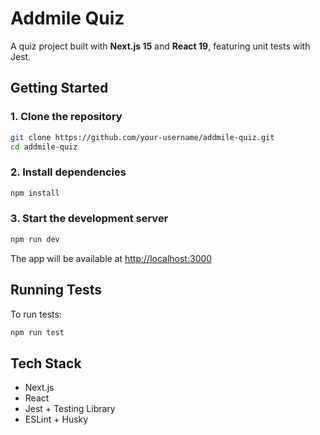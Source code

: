 # Addmile Quiz

A quiz project built with **Next.js 15** and **React 19**, featuring unit tests with Jest.

## Getting Started

### 1. Clone the repository

```bash
git clone https://github.com/your-username/addmile-quiz.git
cd addmile-quiz
```

### 2. Install dependencies

```bash
npm install
```

### 3. Start the development server

```bash
npm run dev
```

The app will be available at [http://localhost:3000](http://localhost:3000)

## Running Tests

To run tests:

```bash
npm run test
```

## Tech Stack

- Next.js
- React
- Jest + Testing Library
- ESLint + Husky
